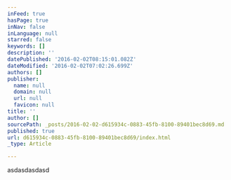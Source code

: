 ```yaml
---
inFeed: true
hasPage: true
inNav: false
inLanguage: null
starred: false
keywords: []
description: ''
datePublished: '2016-02-02T08:15:01.082Z'
dateModified: '2016-02-02T07:02:26.699Z'
authors: []
publisher:
  name: null
  domain: null
  url: null
  favicon: null
title: ''
author: []
sourcePath: _posts/2016-02-02-d615934c-0883-45fb-8100-89401bec8d69.md
published: true
url: d615934c-0883-45fb-8100-89401bec8d69/index.html
_type: Article

---
```

asdasdasdasd